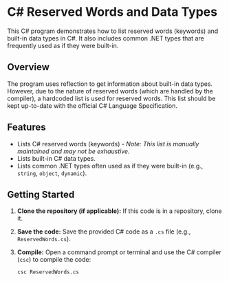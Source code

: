 # C# Reserved Words and Data Types

This C# program demonstrates how to list reserved words (keywords) and built-in data types in C#.  It also includes common .NET types that are frequently used as if they were built-in.

## Overview

The program uses reflection to get information about built-in data types.  However, due to the nature of reserved words (which are handled by the compiler), a hardcoded list is used for reserved words.  This list should be kept up-to-date with the official C# Language Specification.

## Features

* Lists C# reserved words (keywords) - *Note: This list is manually maintained and may not be exhaustive.*
* Lists built-in C# data types.
* Lists common .NET types often used as if they were built-in (e.g., `string`, `object`, `dynamic`).

## Getting Started

1. **Clone the repository (if applicable):**  If this code is in a repository, clone it.

2. **Save the code:** Save the provided C# code as a `.cs` file (e.g., `ReservedWords.cs`).

3. **Compile:** Open a command prompt or terminal and use the C# compiler (`csc`) to compile the code:

   ```bash
   csc ReservedWords.cs
